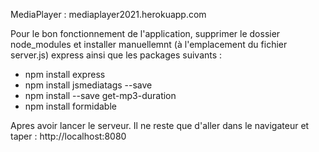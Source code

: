 MediaPlayer : mediaplayer2021.herokuapp.com


Pour le bon fonctionnement de l'application, supprimer le dossier node_modules et installer manuellemnt (à l'emplacement du fichier server.js) express ainsi que les packages suivants :

- npm install express
- npm install jsmediatags --save 
- npm install --save get-mp3-duration
- npm install formidable

 Apres avoir lancer le serveur. Il ne reste que d'aller dans le navigateur et taper : http://localhost:8080
